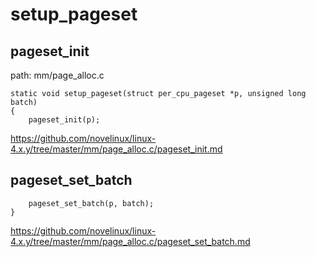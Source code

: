 setup_pageset
========================================

pageset_init
----------------------------------------

path: mm/page_alloc.c
```
static void setup_pageset(struct per_cpu_pageset *p, unsigned long batch)
{
    pageset_init(p);
```

https://github.com/novelinux/linux-4.x.y/tree/master/mm/page_alloc.c/pageset_init.md

pageset_set_batch
----------------------------------------

```
    pageset_set_batch(p, batch);
}
```

https://github.com/novelinux/linux-4.x.y/tree/master/mm/page_alloc.c/pageset_set_batch.md
